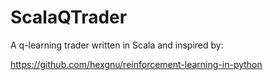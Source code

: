 # ScalaQTrader

A q-learning trader written in Scala and inspired by:

https://github.com/hexgnu/reinforcement-learning-in-python
